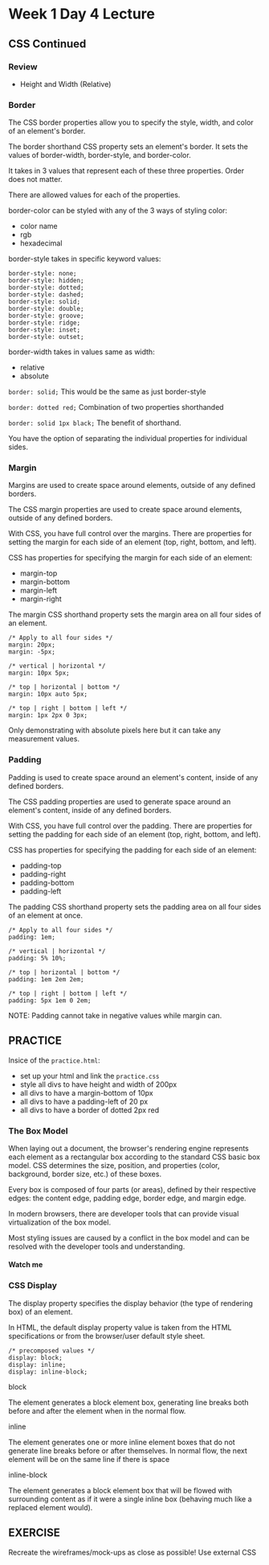 # Week 1 Day 4 Lecture

## CSS Continued

### Review
- Height and Width (Relative)
### Border

The CSS border properties allow you to specify the style, width, and color of an element's border.

The border shorthand CSS property sets an element's border. It sets the values of border-width, border-style, and border-color.

It takes in 3 values that represent each of these three properties. Order does not matter.

There are allowed values for each of the properties.

border-color can be styled with any of the 3 ways of styling color:
- color name
- rgb
- hexadecimal

border-style takes in specific keyword values:

    border-style: none;
    border-style: hidden;
    border-style: dotted;
    border-style: dashed;
    border-style: solid;
    border-style: double;
    border-style: groove;
    border-style: ridge;
    border-style: inset;
    border-style: outset;

border-width takes in values same as width:
- relative
- absolute 

`border: solid;` This would be the same as just border-style

`border: dotted red;` Combination of two properties shorthanded

`border: solid 1px black;` The benefit of shorthand.

You have the option of separating the individual properties for individual sides.

### Margin

Margins are used to create space around elements, outside of any defined borders.

The CSS margin properties are used to create space around elements, outside of any defined borders.

With CSS, you have full control over the margins. There are properties for setting the margin for each side of an element (top, right, bottom, and left).

CSS has properties for specifying the margin for each side of an element:
- margin-top
- margin-bottom
- margin-left
- margin-right

The margin CSS shorthand property sets the margin area on all four sides of an element.

    /* Apply to all four sides */
    margin: 20px;
    margin: -5px;

    /* vertical | horizontal */
    margin: 10px 5px;

    /* top | horizontal | bottom */
    margin: 10px auto 5px;

    /* top | right | bottom | left */
    margin: 1px 2px 0 3px;

Only demonstrating with absolute pixels here but it can take any measurement values.

### Padding

Padding is used to create space around an element's content, inside of any defined borders.

The CSS padding properties are used to generate space around an element's content, inside of any defined borders.

With CSS, you have full control over the padding. There are properties for setting the padding for each side of an element (top, right, bottom, and left).

CSS has properties for specifying the padding for each side of an element:
- padding-top
- padding-right
- padding-bottom
- padding-left

The padding CSS shorthand property sets the padding area on all four sides of an element at once.

    /* Apply to all four sides */
    padding: 1em;

    /* vertical | horizontal */
    padding: 5% 10%;

    /* top | horizontal | bottom */
    padding: 1em 2em 2em;

    /* top | right | bottom | left */
    padding: 5px 1em 0 2em;

NOTE: Padding cannot take in negative values while margin can.

## PRACTICE
Insice of the `practice.html`:
- set up your html and link the `practice.css`
- style all divs to have height and width of 200px 
- all divs to have a margin-bottom of 10px
- all divs to have a padding-left of 20 px
- all divs to have a border of dotted 2px red
  
### The Box Model

When laying out a document, the browser's rendering engine represents each element as a rectangular box according to the standard CSS basic box model. CSS determines the size, position, and properties (color, background, border size, etc.) of these boxes.

Every box is composed of four parts (or areas), defined by their respective edges: the content edge, padding edge, border edge, and margin edge.

In modern browsers, there are developer tools that can provide visual virtualization of the box model.

Most styling issues are caused by a conflict in the box model and can be resolved with the developer tools and understanding.
#### Watch me

### CSS Display

The display property specifies the display behavior (the type of rendering box) of an element.

In HTML, the default display property value is taken from the HTML specifications or from the browser/user default style sheet.

    /* precomposed values */
    display: block;
    display: inline;
    display: inline-block;

block

The element generates a block element box, generating line breaks both before and after the element when in the normal flow.

inline

The element generates one or more inline element boxes that do not generate line breaks before or after themselves. In normal flow, the next element will be on the same line if there is space

inline-block

The element generates a block element box that will be flowed with surrounding content as if it were a single inline box (behaving much like a replaced element would).

## EXERCISE

Recreate the wireframes/mock-ups as close as possible!
Use external CSS